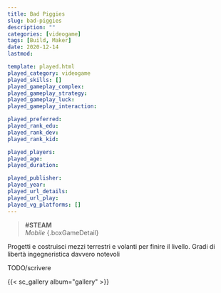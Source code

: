 ```yaml
---
title: Bad Piggies
slug: bad-piggies
description: ""
categories: [videogame]
tags: [Build, Maker]
date: 2020-12-14
lastmod: 

template: played.html
played_category: videogame
played_skills: []
played_gameplay_complex: 
played_gameplay_strategy: 
played_gameplay_luck: 
played_gameplay_interaction: 

played_preferred: 
played_rank_edu: 
played_rank_dev: 
played_rank_kid: 

played_players: 
played_age: 
played_duration: 

played_publisher: 
played_year: 
played_url_details: 
played_url_play: 
played_vg_platforms: []
---
```


> **#STEAM**  
> *Mobile* 
{.boxGameDetail}

Progetti e costruisci mezzi terrestri e volanti per finire il livello. Gradi di libertà ingegneristica davvero notevoli

TODO/scrivere 


{{< sc_gallery album="gallery" >}}
